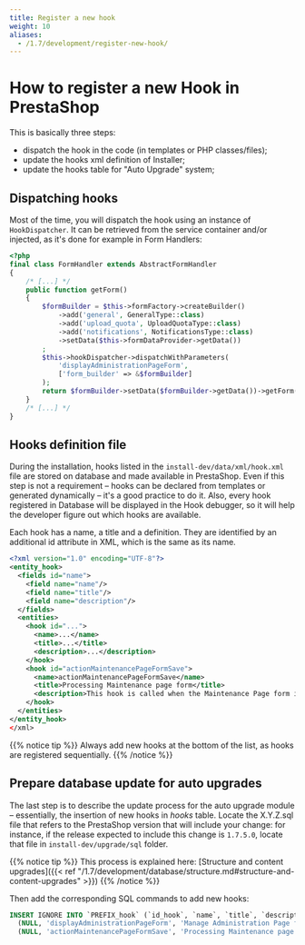 ```yaml
---
title: Register a new hook
weight: 10
aliases:
  - /1.7/development/register-new-hook/
---
```


# How to register a new Hook in PrestaShop

This is basically three steps:

* dispatch the hook in the code (in templates or PHP classes/files);
* update the hooks xml definition of Installer;
* update the hooks table for "Auto Upgrade" system;

## Dispatching hooks

Most of the time, you will dispatch the hook using an instance of `HookDispatcher`. It can be retrieved from the service container and/or injected, as it's done for example in Form Handlers:

```php
<?php
final class FormHandler extends AbstractFormHandler
{
    /* [...] */
    public function getForm()
    {
        $formBuilder = $this->formFactory->createBuilder()
            ->add('general', GeneralType::class)
            ->add('upload_quota', UploadQuotaType::class)
            ->add('notifications', NotificationsType::class)
            ->setData($this->formDataProvider->getData())
        ;
        $this->hookDispatcher->dispatchWithParameters(
            'displayAdministrationPageForm',
            ['form_builder' => &$formBuilder]
        );
        return $formBuilder->setData($formBuilder->getData())->getForm();
    }
    /* [...] */
}
```

## Hooks definition file

During the installation, hooks listed in the `install-dev/data/xml/hook.xml` file are stored on database and made available in PrestaShop. Even if this step is not a requirement – hooks can be declared from templates or generated dynamically – it's a good practice to do it. Also, every hook registered in Database will be displayed in the Hook debugger, so it will help the developer figure out which hooks are available.

Each hook has a name, a title and a definition. They are identified by an additional id attribute in XML, which is the same as its name.

```xml
<?xml version="1.0" encoding="UTF-8"?>
<entity_hook>
  <fields id="name">
    <field name="name"/>
    <field name="title"/>
    <field name="description"/>
  </fields>
  <entities>
    <hook id="...">
      <name>...</name>
      <title>...</title>
      <description>...</description>
    </hook>
    <hook id="actionMaintenancePageFormSave">
      <name>actionMaintenancePageFormSave</name>
      <title>Processing Maintenance page form</title>
      <description>This hook is called when the Maintenance Page form is processed</description>
    </hook>
  </entities>
</entity_hook>
</xml>
```

{{% notice tip %}}
Always add new hooks at the bottom of the list, as hooks are registered sequentially.
{{% /notice %}}

## Prepare database update for auto upgrades

The last step is to describe the update process for the auto upgrade module – essentially, the insertion of new hooks in *hooks* table. Locate the X.Y.Z.sql file that refers to the PrestaShop version that will include your change: for instance, if the release expected to include this change is `1.7.5.0`, locate that file in `install-dev/upgrade/sql` folder.

{{% notice tip %}}
This process is explained here: [Structure and content upgrades]({{< ref "/1.7/development/database/structure.md#structure-and-content-upgrades" >}})
{{% /notice %}}

Then add the corresponding SQL commands to add new hooks:

```sql
INSERT IGNORE INTO `PREFIX_hook` (`id_hook`, `name`, `title`, `description`, `position`) VALUES
  (NULL, 'displayAdministrationPageForm', 'Manage Administration Page form fields', 'This hook adds, update or remove fields of the Administration Page form', '1'),
  (NULL, 'actionMaintenancePageFormSave', 'Processing Maintenance page form', 'This hook is called when the Maintenance Page form is processed', '1');
```
